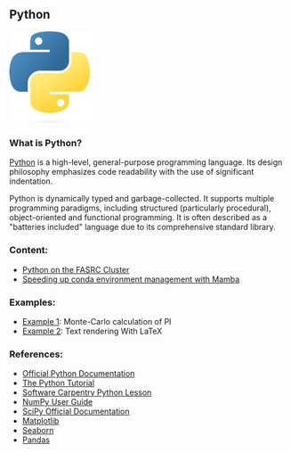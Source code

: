## Python
<img src="Images/python-logo.png" alt="Python-logo" width="150"/>

### What is Python?

[Python](https://www.python.org/) is a high-level, general-purpose programming language. Its design philosophy emphasizes code readability with the use of significant indentation.

Python is dynamically typed and garbage-collected. It supports multiple programming paradigms, including structured (particularly procedural), object-oriented and functional programming. It is often described as a "batteries included" language due to its comprehensive standard library.

### Content:

* [Python on the FASRC Cluster](./Python_FASRC.md)
* [Speeding up conda environment management with Mamba](./Mamba.md)

### Examples:
* [Example 1](Example1/): Monte-Carlo calculation of PI
* [Example 2](Example2/): Text rendering With LaTeX

### References:

* [Official Python Documentation](https://docs.python.org/3/)
* [The Python Tutorial](https://docs.python.org/3/tutorial/index.html)
* [Software Carpentry Python Lesson](https://swcarpentry.github.io/python-novice-inflammation/index.html)
* [NumPy User Guide](https://numpy.org/doc/stable/user/index.html#user)
* [SciPy Official Documentation](https://docs.scipy.org/doc/scipy/index.html)
* [Matplotlib](https://matplotlib.org/)
* [Seaborn](https://seaborn.pydata.org/)
* [Pandas](https://pandas.pydata.org/)

